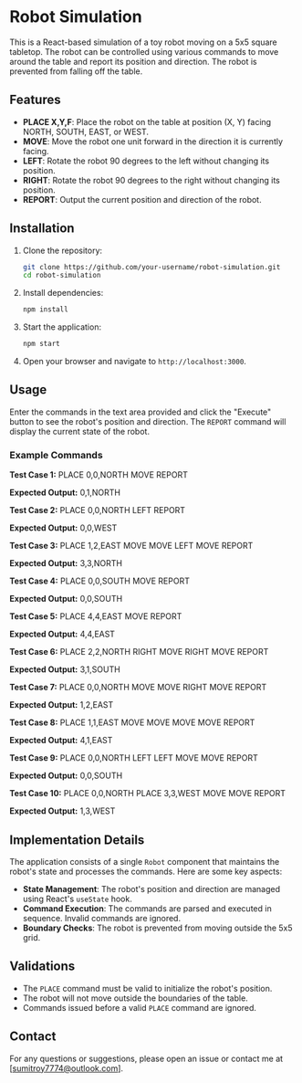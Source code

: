 # Robot Simulation

This is a React-based simulation of a toy robot moving on a 5x5 square tabletop. The robot can be controlled using various commands to move around the table and report its position and direction. The robot is prevented from falling off the table.

## Features

- **PLACE X,Y,F**: Place the robot on the table at position (X, Y) facing NORTH, SOUTH, EAST, or WEST.
- **MOVE**: Move the robot one unit forward in the direction it is currently facing.
- **LEFT**: Rotate the robot 90 degrees to the left without changing its position.
- **RIGHT**: Rotate the robot 90 degrees to the right without changing its position.
- **REPORT**: Output the current position and direction of the robot.

## Installation

1. Clone the repository:
    ```bash
    git clone https://github.com/your-username/robot-simulation.git
    cd robot-simulation
    ```

2. Install dependencies:
    ```bash
    npm install
    ```

3. Start the application:
    ```bash
    npm start
    ```

4. Open your browser and navigate to `http://localhost:3000`.

## Usage

Enter the commands in the text area provided and click the "Execute" button to see the robot's position and direction. The `REPORT` command will display the current state of the robot.

### Example Commands

**Test Case 1:**
PLACE 0,0,NORTH
MOVE
REPORT

**Expected Output:**
0,1,NORTH


**Test Case 2:**
PLACE 0,0,NORTH
LEFT
REPORT

**Expected Output:**
0,0,WEST


**Test Case 3:**
PLACE 1,2,EAST
MOVE
MOVE
LEFT
MOVE
REPORT

**Expected Output:**
3,3,NORTH

**Test Case 4:**
PLACE 0,0,SOUTH
MOVE
REPORT

**Expected Output:**
0,0,SOUTH

**Test Case 5:**
PLACE 4,4,EAST
MOVE
REPORT

**Expected Output:**
4,4,EAST

**Test Case 6:**
PLACE 2,2,NORTH
RIGHT
MOVE
RIGHT
MOVE
REPORT

**Expected Output:**
3,1,SOUTH

**Test Case 7:**
PLACE 0,0,NORTH
MOVE
MOVE
RIGHT
MOVE
REPORT

**Expected Output:**
1,2,EAST

**Test Case 8:**
PLACE 1,1,EAST
MOVE
MOVE
MOVE
MOVE
REPORT

**Expected Output:**
4,1,EAST

**Test Case 9:**
PLACE 0,0,NORTH
LEFT
LEFT
MOVE
MOVE
REPORT

**Expected Output:**
0,0,SOUTH

**Test Case 10:**
PLACE 0,0,NORTH
PLACE 3,3,WEST
MOVE
MOVE
REPORT

**Expected Output:**
1,3,WEST


## Implementation Details

The application consists of a single `Robot` component that maintains the robot's state and processes the commands. Here are some key aspects:

- **State Management**: The robot's position and direction are managed using React's `useState` hook.
- **Command Execution**: The commands are parsed and executed in sequence. Invalid commands are ignored.
- **Boundary Checks**: The robot is prevented from moving outside the 5x5 grid.

## Validations

- The `PLACE` command must be valid to initialize the robot's position.
- The robot will not move outside the boundaries of the table.
- Commands issued before a valid `PLACE` command are ignored.

## Contact

For any questions or suggestions, please open an issue or contact me at [sumitroy7774@outlook.com].
